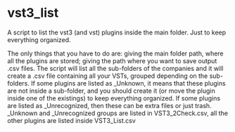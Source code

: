# vst3_list
A script to list the vst3 (and vst) plugins inside the main folder. Just to keep everything organized.

The only things that you have to do are: giving the main folder path, where all the plugins are stored; giving the path where you want to save output .csv files.
The script will list all the sub-folders of the companies and it will create a .csv file containing all your VSTs, grouped depending on the sub-folders.
If some plugins are listed as _Unknown, it means that these plugins are not inside a sub-folder, and you should create it (or move the plugin inside one of the existings) to keep everything organized.
If some plugins are listed as _Unrecognized, then these can be extra files or just trash.
_Unknown and _Unrecognized groups are listed in VST3_2Check.csv, all the other plugins are listed inside VST3_List.csv
